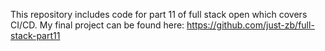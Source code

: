 This repository includes code for part 11 of full stack open which covers CI/CD. 
My final project can be found here: https://github.com/just-zb/full-stack-part11
